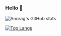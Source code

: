### Hello 🚀

![Anurag's GitHub stats](https://github-readme-stats.vercel.app/api?username=coleshanks&show_icons=true&theme=transparent)

[![Top Langs](https://github-readme-stats.vercel.app/api/top-langs/?username=coleshanks)](https://github.com/anuraghazra/github-readme-stats)
<!--
**coleshanks/coleshanks** is a ✨ _special_ ✨ repository because its `README.md` (this file) appears on your GitHub profile.

Here are some ideas to get you started:

- 🔭 I’m currently working on ...
- 🌱 I’m currently learning ...
- 👯 I’m looking to collaborate on ...
- 🤔 I’m looking for help with ...
- 💬 Ask me about ...
- 📫 How to reach me: ...
- 😄 Pronouns: ...
- ⚡ Fun fact: ...
-->
